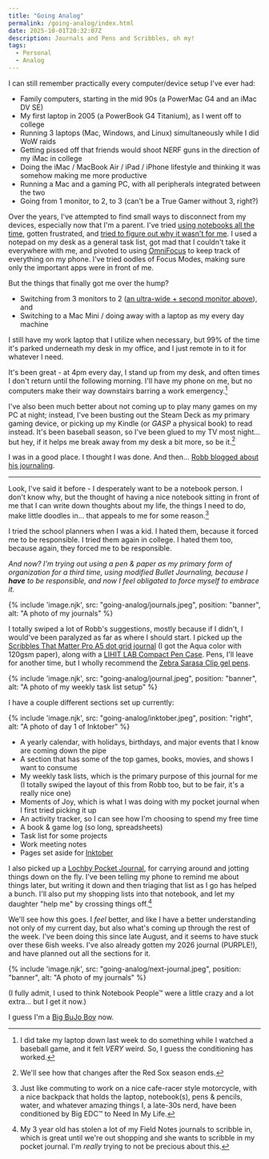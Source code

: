 ```yaml
---
title: "Going Analog"
permalink: /going-analog/index.html
date: 2025-10-01T20:32:07Z
description: Journals and Pens and Scribbles, oh my!
tags: 
  - Personal
  - Analog
---
```


I can still remember practically every computer/device setup I've ever had:

- Family computers, starting in the mid 90s (a PowerMac G4 and an iMac DV SE)
- My first laptop in 2005 (a PowerBook G4 Titanium), as I went off to college
- Running 3 laptops (Mac, Windows, and Linux) simultaneously while I did WoW raids
- Getting pissed off that friends would shoot NERF guns in the direction of my iMac in college
- Doing the iMac / MacBook Air / iPad / iPhone lifestyle and thinking it was somehow making me more productive
- Running a Mac and a gaming PC, with all peripherals integrated between the two
- Going from 1 monitor, to 2, to 3 (can't be a True Gamer without 3, right?)

Over the years, I've attempted to find small ways to disconnect from my devices, especially now that I'm a parent. I've tried [using notebooks all the time](/pocket-notebook/), gotten frustrated, and [tried to figure out why it wasn't for me](/understanding-notebooks/). I used a notepad on my desk as a general task list, got mad that I couldn't take it everywhere with me, and pivoted to using [OmniFocus](https://www.omnigroup.com/omnifocus/) to keep track of everything on my phone. I've tried oodles of Focus Modes, making sure only the important apps were in front of me.

But the things that finally got me over the hump?

- Switching from 3 monitors to 2 ([an ultra-wide + second monitor above](/desk/)), and
- Switching to a Mac Mini / doing away with a laptop as my every day machine

I still have my work laptop that I utilize when necessary, but 99% of the time it's parked underneath my desk in my office, and I just remote in to it for whatever I need.

It's been great - at 4pm every day, I stand up from my desk, and often times I don't return until the following morning. I'll have my phone on me, but no computers make their way downstairs barring a work emergency.[^1]

[^1]: I did take my laptop down last week to do something while I watched a baseball game, and it felt *VERY* weird. So, I guess the conditioning has worked.

I've also been much better about not coming up to play many games on my PC at night; instead, I've been busting out the Steam Deck as my primary gaming device, or picking up my Kindle (or *GASP* a physical book) to read instead. It's been baseball season, so I've been glued to my TV most night... but hey, if it helps me break away from my desk a bit more, so be it.[^2]

[^2]: We'll see how that changes after the Red Sox season ends.

I was in a good place. I thought I was done. And then... [Robb blogged about his journaling](https://rknight.me/blog/five-months-of-journalling/).

---

Look, I've said it before - I desperately want to be a notebook person. I don't know why, but the thought of having a nice notebook sitting in front of me that I can write down thoughts about my life, the things I need to do, make little doodles in... that appeals to me for some reason.[^3]

[^3]: Just like commuting to work on a nice cafe-racer style motorcycle, with a nice backpack that holds the laptop, notebook(s), pens & pencils, water, and whatever amazing things I, a late-30s nerd, have been conditioned by Big EDC™ to Need In My Life.

I tried the school planners when I was a kid. I hated them, because it forced me to be responsible. I tried them again in college. I hated them too, because again, they forced me to be responsible.

*And now? I'm trying out using a pen & paper as my primary form of organization for a third time, using modified Bullet Journaling, because I **have** to be responsible, and now I feel obligated to force myself to embrace it.*

{% include 'image.njk',
  src: "going-analog/journals.jpeg",
  position: "banner",
  alt: "A photo of my journals"
%}

I totally swiped a lot of Robb's suggestions, mostly because if I didn't, I would've been paralyzed as far as where I should start. I picked up the [Scribbles That Matter Pro A5 dot grid journal](https://a.co/d/2Id5DxR) (I got the Aqua color with 120gsm paper), along with a [LIHIT LAB Compact Pen Case](https://a.co/d/hN50xl7). Pens, I'll leave for another time, but I wholly recommend the [Zebra Sarasa Clip gel pens](https://www.jetpens.com/Zebra-Sarasa-Clip-Gel-Pen-0.5-mm-10-Color-Set/pd/6384).

{% include 'image.njk',
  src: "going-analog/journal.jpeg",
  position: "banner",
  alt: "A photo of my weekly task list setup"
%}

I have a couple different sections set up currently:

{% include 'image.njk',
  src: "going-analog/inktober.jpeg",
  position: "right",
  alt: "A photo of day 1 of Inktober"
%}

- A yearly calendar, with holidays, birthdays, and major events that I know are coming down the pipe
- A section that has some of the top games, books, movies, and shows I want to consume
- My weekly task lists, which is the primary purpose of this journal for me (I totally swiped the layout of this from Robb too, but to be fair, it's a really nice one)
- Moments of Joy, which is what I was doing with my pocket journal when I first tried picking it up
- An activity tracker, so I can see how I'm choosing to spend my free time
- A book & game log (so long, spreadsheets)
- Task list for some projects
- Work meeting notes
- Pages set aside for [Inktober](https://inktober.com)

I also picked up a [Lochby Pocket Journal](https://www.lochby.com/collections/journals/products/pocket-journal?variant=42350526365732), for carrying around and jotting things down on the fly. I've been telling my phone to remind me about things later, but writing it down and then triaging that list as I go has helped a bunch. I'll also put my shopping lists into that notebook, and let my daughter "help me" by crossing things off.[^4]

[^4]: My 3 year old has stolen a lot of my Field Notes journals to scribble in, which is great until we're out shopping and she wants to scribble in my pocket journal. I'm *really* trying to not be precious about this.

We'll see how this goes. I *feel* better, and like I have a better understanding not only of my current day, but also what's coming up through the rest of the week. I've been doing this since late August, and it seems to have stuck over these 6ish weeks. I've also already gotten my 2026 journal (PURPLE!), and have planned out all the sections for it.

{% include 'image.njk',
  src: "going-analog/next-journal.jpeg",
  position: "banner",
  alt: "A photo of my journals"
%}

(I fully admit, I used to think Notebook People™ were a little crazy and a lot extra... but I get it now.)

I guess I'm a [Big BuJo Boy](https://ruminatepodcast.com/201/) now.